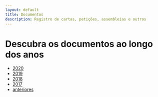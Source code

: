 ```yaml
---
layout: default
title: Documentos
description: Registro de cartas, petições, assembleias e outros
---
```


<!-- 
Em href="" colocar dentro das aspas o link 
do caminho do arquivo documentos.md do respectivo ano
-->

# Descubra os documentos ao longo dos anos
* <a href="\dados\2020\documentos">2020</a>
* <a href="">2019</a>
* <a href="">2018</a>
* <a href="">2017</a>
* <a href="\dados\anteriores\documentos">anteriores</a>